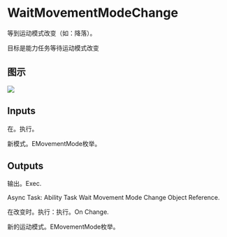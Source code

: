 # WaitMovementModeChange

等到运动模式改变（如：降落）。

目标是能力任务等待运动模式改变

## 图示

![]($-20221218-17335615.png)

## Inputs

在。执行。

新模式。EMovementMode枚举。 

## Outputs

输出。Exec.

Async Task: Ability Task Wait Movement Mode Change Object Reference.

在改变时。执行：执行。On Change.

新的运动模式。EMovementMode枚举。
